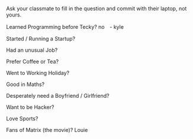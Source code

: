 Ask your classmate to fill in the question and commit with their laptop, not yours.


Learned Programming before Tecky?
no　- kyle 

Started / Running a Startup?

Had an unusual Job?

Prefer Coffee or Tea?

Went to Working Holiday?

Good in Maths?

Desperately need a Boyfriend / Girlfriend?

Want to be Hacker?

Love Sports?

Fans of Matrix (the movie)?
Louie